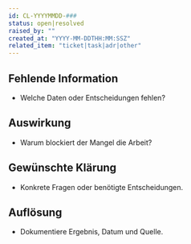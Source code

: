 ```yaml
---
id: CL-YYYYMMDD-###
status: open|resolved
raised_by: ""
created_at: "YYYY-MM-DDTHH:MM:SSZ"
related_item: "ticket|task|adr|other"
---
```


## Fehlende Information
- Welche Daten oder Entscheidungen fehlen?

## Auswirkung
- Warum blockiert der Mangel die Arbeit?

## Gewünschte Klärung
- Konkrete Fragen oder benötigte Entscheidungen.

## Auflösung
- Dokumentiere Ergebnis, Datum und Quelle.
